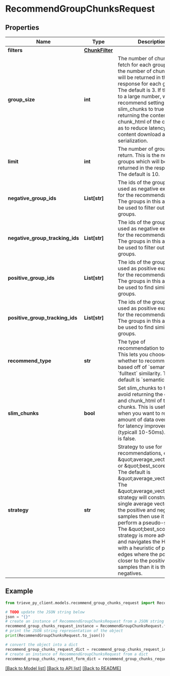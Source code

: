 # RecommendGroupChunksRequest


## Properties

Name | Type | Description | Notes
------------ | ------------- | ------------- | -------------
**filters** | [**ChunkFilter**](ChunkFilter.md) |  | [optional] 
**group_size** | **int** | The number of chunks to fetch for each group. This is the number of chunks which will be returned in the response for each group. The default is 3. If this is set to a large number, we recommend setting slim_chunks to true to avoid returning the content and chunk_html of the chunks so as to reduce latency due to content download and serialization. | [optional] 
**limit** | **int** | The number of groups to return. This is the number of groups which will be returned in the response. The default is 10. | [optional] 
**negative_group_ids** | **List[str]** | The ids of the groups to be used as negative examples for the recommendation. The groups in this array will be used to filter out similar groups. | [optional] 
**negative_group_tracking_ids** | **List[str]** | The ids of the groups to be used as negative examples for the recommendation. The groups in this array will be used to filter out similar groups. | [optional] 
**positive_group_ids** | **List[str]** | The ids of the groups to be used as positive examples for the recommendation. The groups in this array will be used to find similar groups. | [optional] 
**positive_group_tracking_ids** | **List[str]** | The ids of the groups to be used as positive examples for the recommendation. The groups in this array will be used to find similar groups. | [optional] 
**recommend_type** | **str** | The type of recommendation to make. This lets you choose whether to recommend based off of &#x60;semantic&#x60; or &#x60;fulltext&#x60; similarity. The default is &#x60;semantic&#x60;. | [optional] 
**slim_chunks** | **bool** | Set slim_chunks to true to avoid returning the content and chunk_html of the chunks. This is useful for when you want to reduce amount of data over the wire for latency improvement (typicall 10-50ms). Default is false. | [optional] 
**strategy** | **str** | Strategy to use for recommendations, either \&quot;average_vector\&quot; or \&quot;best_score\&quot;. The default is \&quot;average_vector\&quot;. The \&quot;average_vector\&quot; strategy will construct a single average vector from the positive and negative samples then use it to perform a pseudo-search. The \&quot;best_score\&quot; strategy is more advanced and navigates the HNSW with a heuristic of picking edges where the point is closer to the positive samples than it is the negatives. | [optional] 

## Example

```python
from trieve_py_client.models.recommend_group_chunks_request import RecommendGroupChunksRequest

# TODO update the JSON string below
json = "{}"
# create an instance of RecommendGroupChunksRequest from a JSON string
recommend_group_chunks_request_instance = RecommendGroupChunksRequest.from_json(json)
# print the JSON string representation of the object
print(RecommendGroupChunksRequest.to_json())

# convert the object into a dict
recommend_group_chunks_request_dict = recommend_group_chunks_request_instance.to_dict()
# create an instance of RecommendGroupChunksRequest from a dict
recommend_group_chunks_request_form_dict = recommend_group_chunks_request.from_dict(recommend_group_chunks_request_dict)
```
[[Back to Model list]](../README.md#documentation-for-models) [[Back to API list]](../README.md#documentation-for-api-endpoints) [[Back to README]](../README.md)


